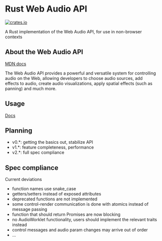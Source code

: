 # Rust Web Audio API

[![crates.io](https://img.shields.io/crates/v/web-audio-api.svg)](https://crates.io/crates/web-audio-api)

A Rust implementation of the Web Audio API, for use in non-browser contexts

## About the Web Audio API

[MDN docs](https://developer.mozilla.org/en-US/docs/Web/API/Web_Audio_API)

The Web Audio API provides a powerful and versatile system for controlling
audio on the Web, allowing developers to choose audio sources, add effects to
audio, create audio visualizations, apply spatial effects (such as panning) and
much more.

## Usage

[Docs](https://docs.rs/web-audio-api)

## Planning

- v0.\*: getting the basics out, stabilize API
- v1.\*: feature completeness, performance
- v2.\*: full spec compliance

## Spec compliance

Current deviations

- function names use snake\_case
- getters/setters instead of exposed attributes
- deprecated functions are not implemented
- some control-render communication is done with atomics instead of message passing
- function that should return Promises are now blocking
- no AudioWorklet functionality, users should implement the relevant traits instead
- control messages and audio param changes may arrive out of order
- ...

